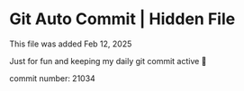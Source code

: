 # Git Auto Commit | Hidden File

This file was added Feb 12, 2025

Just for fun and keeping my daily git commit active 🤪

commit number: 21034

